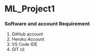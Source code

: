 # ML_Project1


### Software and account Requirement

1. GitHub account
2. Heroku Account
3. VS Code IDE
4. GIT cli
